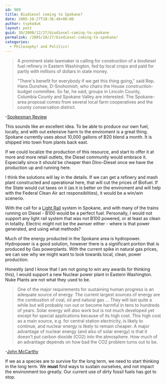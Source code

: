 ```yaml
---
id: 989
title: Biodiesel coming to Spokane?
date: 2005-10-27T18:36:48+00:00
author: tsykoduk
layout: post
guid: 30/2008/12/27/biodiesel-coming-to-spokane
permalink: /2005/10/27/biodiesel-coming-to-spokane/
categories:
  - Philosophy! and Politics!
---
```

<blockquote> A prominent state lawmaker is calling for construction of a biodiesel fuel refinery in Eastern Washington, fed by local crops and paid for partly with millions of dollars in state money.

<p>"There's benefit for everybody if we get this thing going," said Rep. Hans Dunshee, D-Snohomish, who chairs the House construction- budget committee. So far, he said, groups in Lincoln County, Columbia County and Spokane Valley are interested. The Spokane-area proposal comes from several local farm cooperatives and the county conservation district.</blockquote></p>


<p>-<a href="http://www.findarticles.com/p/articles/mi_qn4186/is_20050929/ai_n15649732#continue">Spokesman Review</a></p>


<p>This sounds like an excellent idea. To be able to produce our own fuel, locally, and with out extensive harm to the enviroment is a great thing. Spokane currently uses about 10,000 gallons of <span class="caps">B20</span> blend a month. It is shipped into town from plants back east.</p>


<p>If we could localize the production of this resource, and start to offer it at more and more retail outlets, the Diesel community would embrace it. Especially since it <em>should</em> be cheaper then Dino-Diesel once we have the production up and running here.</p>


<p>I think the solutions will lay in the details. If we can get a refinery and mash plant constructed and operational here, that will cut the prices of Biofuel. If the State would cut taxes on it (as it is better on the enviroment and will help with the Federal Clean Air act responsiblities), it would be a win/win scenerio.</p>


<p>With the call for a <a href="http://spokanelightrail.com/spokanelightrail/">Light Rail</a> system in Spokane, and with many of the trains running on Diesel - <span class="caps">B100</span> would be a perfect fuel. Personally, I would not support any light rail system that was not <span class="caps">B100</span> powered, or at least as clean in totality. Electric might not be the awnser either - where is that power generated, and using what methods?</p>


<p>Much of the energy producted in the Spokane area is hydropower. Hydropower is a good solution, however there is a significant portion that is produced by Gas powerplants. With the current spike in natural gas prices, we can see why we might want to look towards local, clean, power production.</p>


<p>Honestly (and I know that I am not going to win any awards for thinking this), I would support a new Nuclear power plant in Eastern Washington. Nuke Plants are not what they used to be.</p>


<blockquote>One of the major requirements for sustaining human progress is an adequate source of energy. The current largest sources of energy are the combustion of coal, oil and natural gas ... They will last quite a while but will probably run out or become harmful in tens to hundreds of years. Solar energy will also work but is not much developed yet except for special applications because of its high cost. This high cost as a main source, e.g. for central station electricity, is likely to continue, and nuclear energy is likely to remain cheaper. A major advantage of nuclear energy (and also of solar energy) is that it doesn't put carbon dioxide (CO2) into the atmosphere. How much of an advantage depends on how bad the <span class="caps">CO2</span> problem turns out to be.</blockquote>

<p>-<a href="http://www-formal.stanford.edu/jmc/progress/nuclear-faq.html">John McCarthy</a></p>


<p>If we as a species are to survive for the long term, we need to start thinking in the long term. We <strong>must</strong> find ways to sustain ourselves, and not impact the environment too greatly. Our current use of dirty fossil fuels has got to stop.</p>